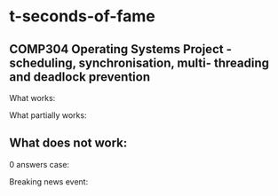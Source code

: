 # t-seconds-of-fame
COMP304 Operating Systems Project - scheduling, synchronisation, multi- threading and deadlock prevention
--
What works:

What partially works: 

What does not work:
--
0 answers case:

Breaking news event:
